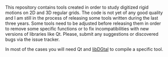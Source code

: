 This repository contains tools created in order to study digitized rigid motions on 2D and 3D
regular grids.  The code is not yet of any good quality and I am still in the process of releasing
some tools written during the last three years. Some tools need to be adjusted before releasing them
in order to remove some specific functions or to fix incompatibilities with new versions of
libraries like Qt. Please, submit any suggestions or discovered bugs
via the issue tracker.

In most of the cases you will need Qt and [libDGtal](http://dgtal.org) to compile a specific tool.
